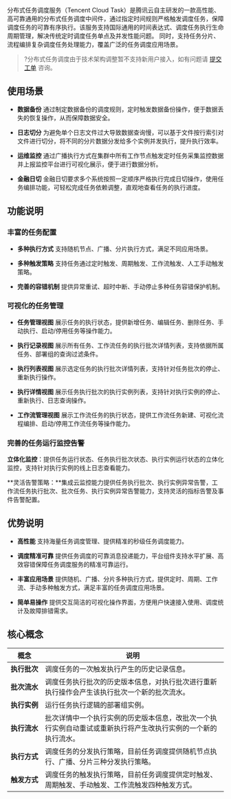 分布式任务调度服务（Tencent Cloud Task）是腾讯云自主研发的一款高性能、高可靠通用的分布式任务调度中间件，通过指定时间规则严格触发调度任务，保障调度任务的可靠有序执行。该服务支持国际通用的时间表达式、调度任务执行生命周期管理，解决传统定时调度任务单点及并发性能问题。 同时，支持任务分片、流程编排复杂调度任务处理能力，覆盖广泛的任务调度应用场景。
>?分布式任务调度由于技术架构调整暂不支持新用户接入，如有问题请 [提交工单](https://console.cloud.tencent.com/workorder/category?level1_id=876&level2_id=931&source=0&data_title=腾讯微服务平台%20TSF&step=1) 咨询。

## 使用场景

- **数据备份**
通过制定数据备份的调度规则，定时触发数据备份操作，便于数据丢失的恢复操作，从而保障数据安全。

- **日志切分**
为避免单个日志文件过大导致数据查询慢，可以基于文件按行索引对文件进行切分，将不同的分片数据分发给多个实例并发执行，提升执行效率。

- **运维监控**
通过广播执行方式在集群中所有工作节点触发定时任务采集监控数据并上报监控平台进行可视化展示，便于进行数据分析。

- **金融日切**
金融日切要求多个系统按照一定顺序严格执行完成日切操作，使用任务编排功能，可轻松完成任务依赖调整，直观地查看任务的执行进度。

## 功能说明

### 丰富的任务配置

- **多种执行方式**
支持随机节点、广播、分片执行方式，满足不同应用场景。

- **多种触发策略**
支持任务通过定时触发、周期触发、工作流触发、人工手动触发策略。

- **完善的容错机制**
提供异常重试、超时中断、手动停止多种任务容错保护机制。

### 可视化的任务管理

- **任务管理视图**
  展示任务的执行状态，提供新增任务、编辑任务、删除任务、手动执行、启动/停用任务等操作能力。

- **执行记录视图**
  展示所有任务、工作流任务的执行批次详情列表，支持依据所属任务、部署组的查询过滤条件。

- **执行列表视图**
  展示选定任务的执行批次详情列表，支持针对任务批次的停止、重新执行操作。

- **执行详情视图**
  展示任务执行批次的执行实例列表，支持针对执行实例的停止、重新执行、日志查询操作。
  
- **工作流管理视图**
  展示工作流任务的执行状态，提供工作流任务新建、可视化流程编排、启动/停用工作流任务等操作能力。

### 完善的任务运行监控告警

**立体化监控**：提供任务运行状态、任务执行批次状态、执行实例运行状态的立体化监控，支持针对执行实例的线上日志查看能力。

**灵活告警策略：**集成云监控能力提供任务执行批次、执行实例异常告警，工作流任务执行批次、批次任务、执行实例异常告警能力，支持灵活的指标告警及事件告警配置。

## 优势说明

- **高性能**
  支持海量任务调度管理、提供精准的秒级任务调度能力。

- **调度精准可靠**
  提供任务调度的可靠消息投递能力，平台组件支持水平扩展、高效容错保障任务调度服务的精准可靠运行。

- **丰富应用场景**
  提供随机、广播、分片多种执行方式，提供定时、周期、工作流、手动多种触发方式，满足丰富的任务调度应用场景。

- **简单易操作**
  提供交互简洁的可视化操作界面，方便用户快速接入使用、调度统计及故障排错需求。

## 核心概念

| 概念 | 说明 | 
|---------|---------|
| <nobr>**执行批次**</nobr> | 调度任务的一次触发执行产生的历史记录信息。|
| **批次流水** | 调度任务执行批次的历史版本信息，对执行批次进行重新执行操作会产生该执行批次一个新的批次流水。|
| **执行实例** | 运行任务执行逻辑的部署组实例。|
| **执行流水** | 批次详情中一个执行实例的历史版本信息，改批次一个执行实例自动重试或重新执行将产生改执行实例的一个新的执行流水。|
| **执行方式** | 调度任务的分发执行策略，目前任务调度提供随机节点执行、广播、分片三种分发执行策略。|
| **触发方式** | 调度任务的触发执行策略，目前任务调度提供定时触发、周期触发、手动触发、工作流触发四种触发方式。|
